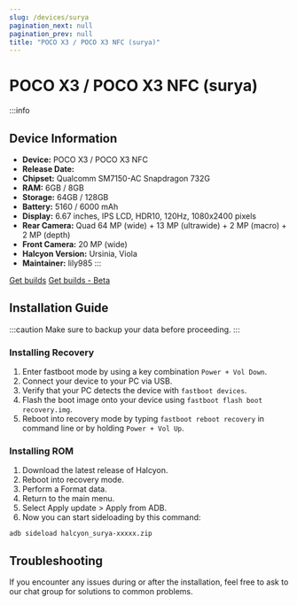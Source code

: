 ```yaml
---
slug: /devices/surya
pagination_next: null
pagination_prev: null
title: "POCO X3 / POCO X3 NFC (surya)"
---
```


# POCO X3 / POCO X3 NFC (surya)
:::info
## Device Information

- **Device:** POCO X3 / POCO X3 NFC 
- **Release Date:** 
- **Chipset:** 	Qualcomm SM7150-AC Snapdragon 732G
- **RAM:** 6GB / 8GB
- **Storage:** 64GB / 128GB
- **Battery:** 5160 / 6000 mAh
- **Display:** 6.67 inches, IPS LCD, HDR10, 120Hz, 1080x2400 pixels
- **Rear Camera:** Quad 64 MP (wide) + 13 MP (ultrawide) + 2 MP (macro) + 2 MP (depth)
- **Front Camera:** 20 MP (wide)
- **Halcyon Version:** Ursinia, Viola
- **Maintainer:** lily985
:::

<a href="https://www.pling.com/p/2058150/" class="button button--primary">Get builds</a>
<a href="https://www.pling.com/p/1685941/" class="button button--primary">Get builds - Beta</a>

## Installation Guide
:::caution
Make sure to backup your data before proceeding.
:::

### Installing Recovery
1. Enter fastboot mode by using a key combination `Power + Vol Down`.
2. Connect your device to your PC via USB.
3. Verify that your PC detects the device with `fastboot devices`.
4. Flash the boot image onto your device using `fastboot flash boot recovery.img`.
5. Reboot into recovery mode by typing `fastboot reboot recovery` in command line or by holding `Power + Vol Up`.

### Installing ROM
1. Download the latest release of Halcyon.
2. Reboot into recovery mode.
3. Perform a Format data.
4. Return to the main menu.
5. Select Apply update > Apply from ADB.
6. Now you can start sideloading by this command:
```
adb sideload halcyon_surya-xxxxx.zip
```

## Troubleshooting

If you encounter any issues during or after the installation, feel free to ask to our chat group for solutions to common problems.
